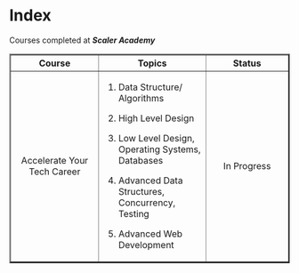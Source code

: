 # Index
Courses completed at ***Scaler Academy***


<table border="2" align="center">
  
<tr>
<th width=300>Course</th>
<th width=300>Topics</th>
<th width=300>Status</th>
</tr>
  
<tr>
<td align="center">
Accelerate Your Tech Career
  </td>
 
 <td align="left">
 
 1. Data Structure/ Algorithms
 
 1. High Level Design
 
 1. Low Level Design, Operating Systems, Databases
 
 1. Advanced Data Structures, Concurrency, Testing
 
 1. Advanced Web Development
 
   </td>
<td align="center">In Progress</td>
</tr>
